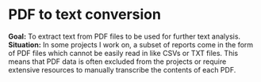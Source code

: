 # PDF to text conversion

**Goal:** To extract text from PDF files to be used for further text analysis.
**Situation:** In some projects I work on, a subset of reports come in the form of PDF files which cannot be easily read in like CSVs or TXT files. This means that PDF data is often excluded from the projects or require extensive resources to manually transcribe the contents of each PDF.
